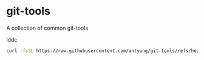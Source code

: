 # git-tools

A collection of common git-tools

lddc
```sh
curl -fsSL https://raw.githubusercontent.com/antyung/git-tools/refs/heads/main/common/lddc | sh -s $(which curl) lib
```
